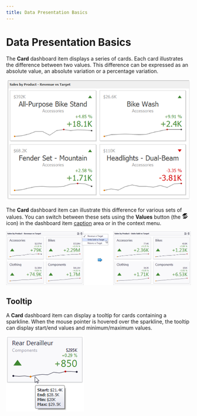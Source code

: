 ```yaml
---
title: Data Presentation Basics
---
```

# Data Presentation Basics
The **Card** dashboard item displays a series of cards. Each card illustrates the difference between two values. This difference can be expressed as an absolute value, an absolute variation or a percentage variation.

![MainFeatures_Cards](../../../../images/img18174.png)

The **Card** dashboard item can illustrate this difference for various sets of values. You can switch between these sets using the **Values** button (the ![DashboardItems_OtherElements](../../../../images/img20169.png) icon) in the dashboard item [caption](../../data-presentation/dashboard-layout.md) area or in the context menu.

![Cards_SwitchValues](../../../../images/img22412.png)

## Tooltip
A **Card** dashboard item can display a tooltip for cards containing a sparkline. When the mouse pointer is hovered over the sparkline, the tooltip can display start/end values and minimum/maximum values.

![CardSparkline_Tooltip](../../../../images/img23716.png)